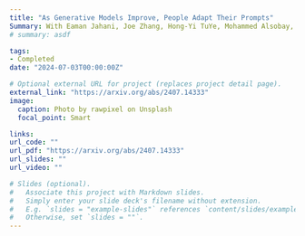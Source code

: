 ```yaml
---
title: "As Generative Models Improve, People Adapt Their Prompts"
Summary: With Eaman Jahani, Joe Zhang, Hong-Yi TuYe, Mohammed Alsobay, Christos Nicolaides, Siddharth Suri, and David Holtz. _Under Review_.
# summary: asdf

tags:
- Completed
date: "2024-07-03T00:00:00Z"

# Optional external URL for project (replaces project detail page).
external_link: "https://arxiv.org/abs/2407.14333"
image:
  caption: Photo by rawpixel on Unsplash
  focal_point: Smart

links:
url_code: ""
url_pdf: "https://arxiv.org/abs/2407.14333"
url_slides: ""
url_video: ""

# Slides (optional).
#   Associate this project with Markdown slides.
#   Simply enter your slide deck's filename without extension.
#   E.g. `slides = "example-slides"` references `content/slides/example-slides.md`.
#   Otherwise, set `slides = ""`.
---
```

